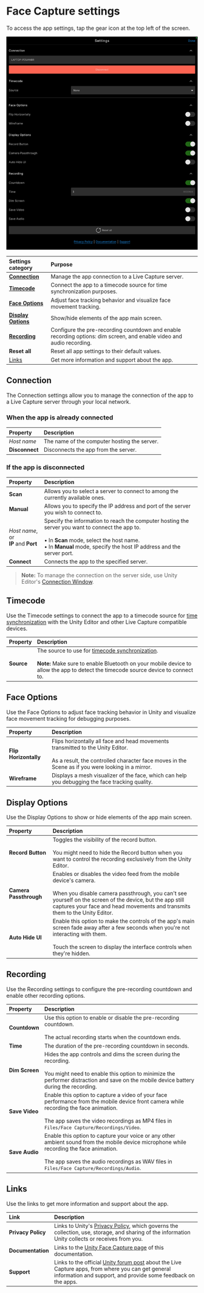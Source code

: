 # Face Capture settings

To access the app settings, tap the gear icon at the top left of the screen.

![](images/face-capture-settings.png)

| Settings category | Purpose |
| :--- | :--- |
| **[Connection](#connection)** | Manage the app connection to a Live Capture server. |
| **[Timecode](#timecode)** | Connect the app to a timecode source for time synchronization purposes. |
| **[Face Options](#face-options)** | Adjust face tracking behavior and visualize face movement tracking. |
| **[Display Options](#display-options)** | Show/hide elements of the app main screen. |
| **[Recording](#recording)** | Configure the pre-recording countdown and enable recording options: dim screen, and enable video and audio recording. |
| **Reset all** | Reset all app settings to their default values. |
| [Links](#links) | Get more information and support about the app. |

## Connection

The Connection settings allow you to manage the connection of the app to a Live Capture server through your local network.

### When the app is already connected

| Property | Description |
| :--- | :--- |
| _Host name_ | The name of the computer hosting the server. |
| **Disconnect** | Disconnects the app from the server. |

### If the app is disconnected

| Property | Description |
| :--- | :--- |
| **Scan** | Allows you to select a server to connect to among the currently available ones. |
| **Manual** | Allows you to specify the IP address and port of the server you wish to connect to. |
| _Host name_, or<br />**IP** and **Port** | Specify the information to reach the computer hosting the server you want to connect the app to.<br /><br />• In **Scan** mode, select the host name.<br />• In **Manual** mode, specify the host IP address and the server port. |
| **Connect** | Connects the app to the specified server. |

>**Note:** To manage the connection on the server side, use Unity Editor's [Connection Window](ref-window-connections.md).

## Timecode

Use the Timecode settings to connect the app to a timecode source for [time synchronization](timecode-synchronization.md) with the Unity Editor and other Live Capture compatible devices.

| Property | Description |
| :--- | :--- |
| **Source** | The source to use for [timecode synchronization](timecode-synchronization.md).<br /><br />**Note:** Make sure to enable Bluetooth on your mobile device to allow the app to detect the timecode source device to connect to. |

## Face Options

Use the Face Options to adjust face tracking behavior in Unity and visualize face movement tracking for debugging purposes.

| Property | Description |
|:---|:---|
| **Flip Horizontally** | Flips horizontally all face and head movements transmitted to the Unity Editor.<br /><br />As a result, the controlled character face moves in the Scene as if you were looking in a mirror. |
| **Wireframe** | Displays a mesh visualizer of the face, which can help you debugging the face tracking quality. |

## Display Options

Use the Display Options to show or hide elements of the app main screen.

| Property | Description |
|:---|:---|
| **Record Button** | Toggles the visibility of the record button.<br /><br />You might need to hide the Record button when you want to control the recording exclusively from the Unity Editor. |
| **Camera Passthrough** | Enables or disables the video feed from the mobile device's camera.<br /><br />When you disable camera passthrough, you can't see yourself on the screen of the device, but the app still captures your face and head movements and transmits them to the Unity Editor. |
| **Auto Hide UI** | Enable this option to make the controls of the app's main screen fade away after a few seconds when you're not interacting with them.<br /><br />Touch the screen to display the interface controls when they're hidden. |

## Recording

Use the Recording settings to configure the pre-recording countdown and enable other recording options.

| Property | Description |
|:---|:---|
| **Countdown** | Use this option to enable or disable the pre-recording countdown.<br /><br />The actual recording starts when the countdown ends. |
| **Time** | The duration of the pre-recording countdown in seconds. |
| **Dim Screen** | Hides the app controls and dims the screen during the recording.<br /><br />You might need to enable this option to minimize the performer distraction and save on the mobile device battery during the recording. |
| **Save Video** | Enable this option to capture a video of your face performance from the mobile device front camera while recording the face animation.<br /><br />The app saves the video recordings as MP4 files in `Files/Face Capture/Recordings/Video`. |
| **Save Audio** | Enable this option to capture your voice or any other ambient sound from the mobile device microphone while recording the face animation.<br /><br />The app saves the audio recordings as WAV files in `Files/Face Capture/Recordings/Audio`. |

## Links

Use the links to get more information and support about the app.

| Link | Description |
| :--- | :--- |
| **Privacy Policy** | Links to Unity's [Privacy Policy](https://unity3d.com/legal/privacy-policy), which governs the collection, use, storage, and sharing of the information Unity collects or receives from you. |
| **Documentation** | Links to the [Unity Face Capture page](face-capture.md) of this documentation. |
| **Support** | Links to the official [Unity forum post](https://forum.unity.com/threads/1111255/) about the Live Capture apps, from where you can get general information and support, and provide some feedback on the apps. |
